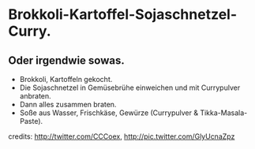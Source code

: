 # Brokkoli-Kartoffel-Sojaschnetzel-Curry.
## Oder irgendwie sowas.

* Brokkoli, Kartoffeln gekocht.
* Die Sojaschnetzel in Gemüsebrühe einweichen und mit Currypulver anbraten.
* Dann alles zusammen braten.
* Soße aus Wasser, Frischkäse, Gewürze (Currypulver & Tikka-Masala-Paste).


credits: http://twitter.com/CCCoex, http://pic.twitter.com/GlyUcnaZpz
